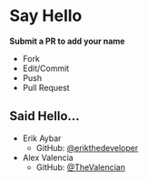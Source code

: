# Say Hello

**Submit a PR to add your name**

- Fork
- Edit/Commit
- Push
- Pull Request

## Said Hello...

- Erik Aybar
    - GitHub: [@erikthedeveloper](http://github.com/erikthedeveloper)
- Alex Valencia
    - GitHub: [@TheValencian](http://github.com/TheValencian)
